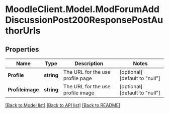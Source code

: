 # MoodleClient.Model.ModForumAddDiscussionPost200ResponsePostAuthorUrls

## Properties

Name | Type | Description | Notes
------------ | ------------- | ------------- | -------------
**Profile** | **string** | The URL for the use profile page | [optional] [default to "null"]
**Profileimage** | **string** | The URL for the use profile image | [optional] [default to "null"]

[[Back to Model list]](../README.md#documentation-for-models) [[Back to API list]](../README.md#documentation-for-api-endpoints) [[Back to README]](../README.md)

